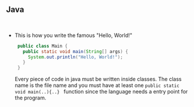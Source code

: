 ## Java
<br>

- This is how you write the famous "Hello, World!"
  ```java
   public class Main {
     public static void main(String[] args) {
       System.out.println("Hello, World!");
     }
   }
   ```
   Every piece of code in java must be written inside classes. The class name is the file name and you must have at least one `public static void main(..){..} ` function since the language needs a entry point for the program.
